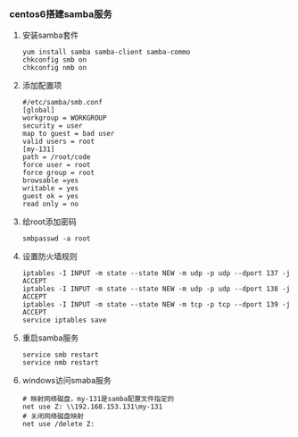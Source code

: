 ### centos6搭建samba服务
1. 安装samba套件
    ```
    yum install samba samba-client samba-commo
    chkconfig smb on
    chkconfig nmb on
    ```
1. 添加配置项
    ```
    #/etc/samba/smb.conf
    [global]  
    workgroup = WORKGROUP  
    security = user 
    map to guest = bad user  
    valid users = root
    [my-131]  
    path = /root/code
    force user = root
    force group = root
    browsable =yes  
    writable = yes  
    guest ok = yes  
    read only = no
    ```
1. 给root添加密码
    ```
    smbpasswd -a root
    ```
1. 设置防火墙规则
    ```
    iptables -I INPUT -m state --state NEW -m udp -p udp --dport 137 -j ACCEPT  
    iptables -I INPUT -m state --state NEW -m udp -p udp --dport 138 -j ACCEPT
    iptables -I INPUT -m state --state NEW -m tcp -p tcp --dport 139 -j ACCEPT
    service iptables save  
    ```
1. 重启samba服务
    ```
    service smb restart
    service nmb restart
    ```
1. windows访问smaba服务
    ```
    # 映射网络磁盘，my-131是samba配置文件指定的
    net use Z: \\192.168.153.131\my-131
    # 关闭网络磁盘映射
    net use /delete Z:
    ```
